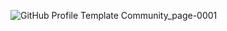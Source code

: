 ![GitHub Profile Template Community_page-0001](https://github.com/user-attachments/assets/b9d1a32c-5dc7-4198-97cf-350fe03ee1bd)



<picture>
<source media="(prefers-color-scheme: dark)" srcset="https://raw.githubusercontent.com/mohanganesh3/mohanganesh3/output/github-snake-dark.svg"/>
<source media="(prefers-color-scheme: light)" srcset="https://raw.githubusercontent.com/mohanganesh3/mohanganesh3/output/github-snake.svg"/>
</picture>
